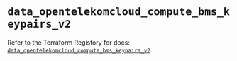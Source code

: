 # `data_opentelekomcloud_compute_bms_keypairs_v2`

Refer to the Terraform Registory for docs: [`data_opentelekomcloud_compute_bms_keypairs_v2`](https://registry.terraform.io/providers/opentelekomcloud/opentelekomcloud/1.35.14/docs/data-sources/compute_bms_keypairs_v2).
